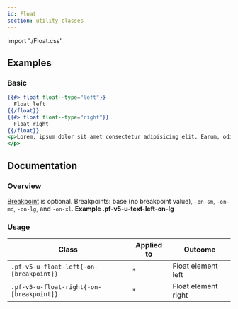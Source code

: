 ```yaml
---
id: Float
section: utility-classes
---
```


import './Float.css'

## Examples
### Basic
```hbs
{{#> float float--type="left"}}
  Float left
{{/float}}
{{#> float float--type="right"}}
  Float right
{{/float}}
<p>Lorem, ipsum dolor sit amet consectetur adipisicing elit. Earum, odit fugit eaque ad assumenda fuga alias aut ipsum repudiandae enim pariatur ullam distinctio omnis dolorem at voluptatum saepe, beatae officiis?
</p>
```

## Documentation
### Overview
[Breakpoint](/developer-resources/global-css-variables#breakpoint-variables-and-class-suffixes) is optional. Breakpoints: base (no breakpoint value), `-on-sm`, `-on-md`, `-on-lg`, and `-on-xl`. **Example .pf-v5-u-text-left-on-lg**

### Usage
| Class | Applied to | Outcome |
| -- | -- | -- |
| `.pf-v5-u-float-left{-on-[breakpoint]}` | `*` |  Float element left |
| `.pf-v5-u-float-right{-on-[breakpoint]}` | `*` |  Float element right |
